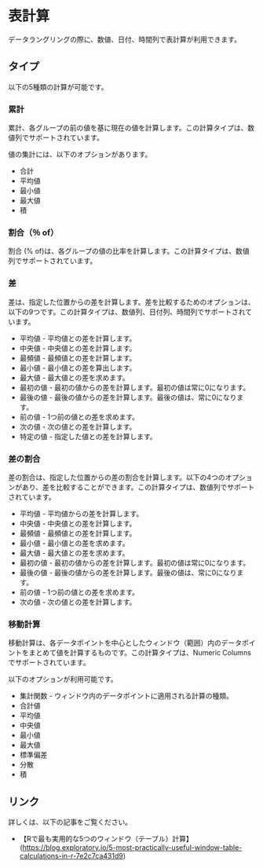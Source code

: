 # 表計算


データラングリングの際に、数値、日付、時間列で表計算が利用できます。


## タイプ

以下の5種類の計算が可能です。

### 累計

累計、各グループの前の値を基に現在の値を計算します。この計算タイプは、数値列でサポートされています。

値の集計には、以下のオプションがあります。

* 合計
* 平均値
* 最小値
* 最大値
* 積


### 割合（％ of）

割合 (% of)は、各グループの値の比率を計算します。この計算タイプは、数値列でサポートされています。


### 差

差は、指定した位置からの差を計算します。差を比較するためのオプションは、以下の9つです。この計算タイプは、数値列、日付列、時間列でサポートされています。

* 平均値 - 平均値との差を計算します。
* 中央値 - 中央値との差を計算します。
* 最頻値 - 最頻値との差を計算します。
* 最小値 - 最小値との差を算出します。
* 最大値 - 最大値との差を求めます。
* 最初の値 - 最初の値からの差を計算します。最初の値は常に0になります。
* 最後の値 - 最後の値からの差を計算します。最後の値は、常に0になります。
* 前の値 - 1つ前の値との差を求めます。
* 次の値 - 次の値との差を計算します。
* 特定の値 -  指定した値との差を計算します。


### 差の割合

差の割合は、指定した位置からの差の割合を計算します。以下の4つのオプションがあり、差を比較することができます。この計算タイプは、数値列でサポートされています。

* 平均値 - 平均値からの差を計算します。
* 中央値 - 中央値との差を計算します。
* 最頻値 - 最頻値との差を計算します。
* 最小値 - 最小値との差を求めます。
* 最大値 - 最大値との差を求めます。
* 最初の値 - 最初の値からの差を計算します。最初の値は常に0になります。
* 最後の値 - 最後の値からの差を計算します。最後の値は、常に0になります。
* 前の値 - 1つ前の値との差を求めます。
* 次の値 - 次の値との差を計算します。


### 移動計算

移動計算は、各データポイントを中心としたウィンドウ（範囲）内のデータポイントをまとめて値を計算するものです。この計算タイプは、Numeric Columnsでサポートされています。

以下のオプションが利用可能です。

* 集計関数 - ウィンドウ内のデータポイントに適用される計算の種類。
 * 合計値
 * 平均値
 * 中央値
 * 最小値
 * 最大値
 * 標準偏差
 * 分散
 * 積

## リンク

詳しくは、以下の記事をご覧ください。

* 【Rで最も実用的な5つのウィンドウ（テーブル）計算】(https://blog.exploratory.io/5-most-practically-useful-window-table-calculations-in-r-7e2c7ca431d9)
